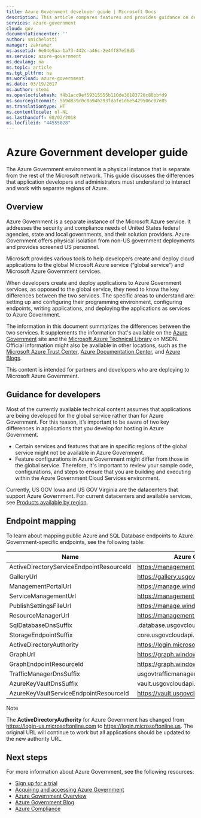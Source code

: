 ```yaml
---
title: Azure Government developer guide | Microsoft Docs
description: This article compares features and provides guidance on developing applications for Azure Government.
services: azure-government
cloud: gov
documentationcenter: ''
author: smichelotti
manager: zakramer
ms.assetid: 6e04e9aa-1a73-442c-a46c-2e4ff87e58d5
ms.service: azure-government
ms.devlang: na
ms.topic: article
ms.tgt_pltfrm: na
ms.workload: azure-government
ms.date: 03/19/2017
ms.author: stemi
ms.openlocfilehash: f4b1acd9ef59315555b110de36183720c80bbfd9
ms.sourcegitcommit: 5b9d839c0c0a94b293fdafe1d6e5429506c07e05
ms.translationtype: HT
ms.contentlocale: nl-NL
ms.lasthandoff: 08/02/2018
ms.locfileid: "44555028"
---
```

# <a name="azure-government-developer-guide"></a>Azure Government developer guide
The Azure Government environment is a physical instance that is separate from the rest of the Microsoft network. This guide discusses the differences that application developers and administrators must understand to interact and work with separate regions of Azure.

## <a name="overview"></a>Overview
Azure Government is a separate instance of the Microsoft Azure service. It addresses the security and compliance needs of United States federal agencies, state and local governments, and their solution providers. Azure Government offers physical isolation from non-US government deployments and provides screened US personnel.

Microsoft provides various tools to help developers create and deploy cloud applications to the global Microsoft Azure service (“global service”) and Microsoft Azure Government services.

When developers create and deploy applications to Azure Government services, as opposed to the global service, they need to know the key differences between the two services. The specific areas to understand are: setting up and configuring their programming environment, configuring endpoints, writing applications, and deploying the applications as services to Azure Government.

The information in this document summarizes the differences between the two services. It supplements the information that's available on the [Azure Government](http://www.azure.com/gov "Azure Government") site and the [Microsoft Azure Technical Library](http://msdn.microsoft.com/cloud-app-development-msdn "MSDN") on MSDN. Official information might also be available in other locations, such as the [Microsoft Azure Trust Center](https://azure.microsoft.com/support/trust-center/ "Microsoft Azure Trust Center"), [Azure Documentation Center](https://azure.microsoft.com/documentation/), and [Azure Blogs](https://azure.microsoft.com/blog/ "Azure Blogs").

This content is intended for partners and developers who are deploying to Microsoft Azure Government.

## <a name="guidance-for-developers"></a>Guidance for developers
Most of the currently available technical content assumes that applications are being developed for the global service rather than for Azure Government. For this reason, it’s important to be aware of two key differences in applications that you develop for hosting in Azure Government.

* Certain services and features that are in specific regions of the global service might not be available in Azure Government.
* Feature configurations in Azure Government might differ from those in the global service. Therefore, it's important to review your sample code, configurations, and steps to ensure that you are building and executing within the Azure Government Cloud Services environment.

Currently, US GOV Iowa and US GOV Virginia are the datacenters that support Azure Government. For current datacenters and available services, see [Products available by region](https://azure.microsoft.com/regions/services).


## <a name="endpoint-mapping"></a>Endpoint mapping
To learn about mapping public Azure and SQL Database endpoints to Azure Government-specific endpoints, see the following table:

| Name | Azure Government endpoint |
| --- | --- |
| ActiveDirectoryServiceEndpointResourceId  | https://management.core.usgovcloudapi.net/ |
| GalleryUrl | https://gallery.usgovcloudapi.net/ |
| ManagementPortalUrl | https://manage.windowsazure.us |
| ServiceManagementUrl | https://management.core.usgovcloudapi.net/ |
| PublishSettingsFileUrl | https://manage.windowsazure.us/publishsettings/index |
| ResourceManagerUrl | https://management.usgovcloudapi.net/ |
| SqlDatabaseDnsSuffix | .database.usgovcloudapi.net |
| StorageEndpointSuffix | core.usgovcloudapi.net |
| ActiveDirectoryAuthority | https://login.microsoftonline.us/ |
| GraphUrl | https://graph.windows.net/ |
| GraphEndpointResourceId | https://graph.windows.net/ |
| TrafficManagerDnsSuffix | usgovtrafficmanager.net |
| AzureKeyVaultDnsSuffix | vault.usgovcloudapi.net |
| AzureKeyVaultServiceEndpointResourceId | https://vault.usgovcloudapi.net |

> [!NOTE]
> The **ActiveDirectoryAuthority** for Azure Government has changed from https://login-us.microsoftonline.com to https://login.microsoftonline.us.  The original URL will continue to work but all applications should be updated to the new authority URL.
>
>

## <a name="next-steps"></a>Next steps
For more information about Azure Government, see the following resources:

* [Sign up for a trial](https://azuregov.microsoft.com/trial/azuregovtrial)
* [Acquiring and accessing Azure Government](http://azure.com/gov)
* [Azure Government Overview](/azure-government-overview)
* [Azure Government Blog](http://blogs.msdn.microsoft.com/azuregov/)
* [Azure Compliance](https://www.microsoft.com/trustcenter/compliance/complianceofferings)
